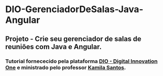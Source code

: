 # DIO-GerenciadorDeSalas-Java-Angular

## Projeto - Crie seu gerenciador de salas de reuniões com Java e Angular.

### Tutorial fornececido pela plataforma [DIO - Digital Innovation One](https://web.digitalinnovation.one/) e ministrado pelo professor [Kamila Santos](https://www.linkedin.com/in/kamila-santos-oliveira/).
